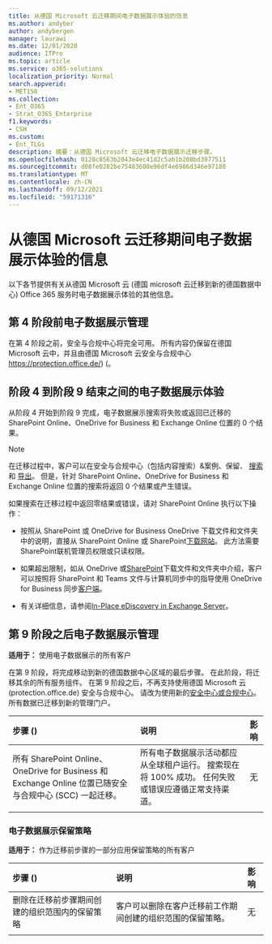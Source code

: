 ```yaml
---
title: 从德国 Microsoft 云迁移期间电子数据展示体验的信息
ms.author: andyber
author: andybergen
manager: laurawi
ms.date: 12/01/2020
audience: ITPro
ms.topic: article
ms.service: o365-solutions
localization_priority: Normal
search.appverid:
- MET150
ms.collection:
- Ent_O365
- Strat_O365_Enterprise
f1.keywords:
- CSH
ms.custom:
- Ent_TLGs
description: 摘要：从德国 Microsoft 云迁移电子数据展示迁移步骤。
ms.openlocfilehash: 0128c8563b2043e4ec41d2c5ab1b208bd3977511
ms.sourcegitcommit: d08fe0282be75483608e96df4e6986d346e97180
ms.translationtype: MT
ms.contentlocale: zh-CN
ms.lasthandoff: 09/12/2021
ms.locfileid: "59171316"
---
```

# <a name="information-about-the-ediscovery-experience-during-the-migration-from-microsoft-cloud-deutschland"></a>从德国 Microsoft 云迁移期间电子数据展示体验的信息
以下各节提供有关从德国 Microsoft 云 (德国 microsoft 云迁移到新的德国数据中心) Office 365 服务时电子数据展示体验的其他信息。

## <a name="ediscovery-administration-until-phase-4"></a>第 4 阶段前电子数据展示管理
在第 4 阶段之前，安全与合规中心将完全可用。 所有内容仍保留在德国 Microsoft 云中，并且由德国 Microsoft 云安全与合规中心 https://protection.office.de/) (。

## <a name="ediscovery-experience-between-phase-4-until-the-the-end-of-phase-9"></a>阶段 4 到阶段 9 结束之间的电子数据展示体验
从阶段 4 开始到阶段 9 完成，电子数据展示搜索将失败或返回已迁移的 SharePoint Online、OneDrive for Business 和 Exchange Online 位置的 0 个结果。

> [!NOTE]
> 在迁移过程中，客户可以在安全与合规中心（包括内容搜索）&案例、保留、 [搜索](/microsoft-365/compliance/manage-legal-investigations)和 [导出](/microsoft-365/compliance/search-for-content)。 但是，针对 SharePoint Online、OneDrive for Business 和 Exchange Online 位置的搜索将返回 0 个结果或产生错误。

如果搜索在迁移过程中返回零结果或错误，请对 SharePoint Online 执行以下操作：

- 按照从 SharePoint 或 OneDrive for Business OneDrive 下载文件和文件夹中的说明，直接从 SharePoint Online 或 SharePoint[下载网站](https://support.office.com/article/download-files-and-folders-from-onedrive-or-sharepoint-5c7397b7-19c7-4893-84fe-d02e8fa5df05)。 此方法需要SharePoint联机管理员权限或只读权限。
- 如果超出限制，如从 OneDrive 或[SharePoint](https://support.office.com/article/download-files-and-folders-from-onedrive-or-sharepoint-5c7397b7-19c7-4893-84fe-d02e8fa5df05)下载文件和文件夹中介绍，客户可以按照将 SharePoint 和 Teams 文件与计算机同步中的指导使用 OneDrive for Business 同步[客户端](https://support.office.com/article/sync-sharepoint-files-with-the-new-onedrive-sync-app-6de9ede8-5b6e-4503-80b2-6190f3354a88)。

- 有关详细信息，请参阅[In-Place eDiscovery in Exchange Server](/Exchange/policy-and-compliance/ediscovery/ediscovery)。


## <a name="ediscovery-administration-after-phase-9"></a>第 9 阶段之后电子数据展示管理

**适用于：** 使用电子数据展示的所有客户

在第 9 阶段，将完成移动到新的德国数据中心区域的最后步骤。 在此阶段，将迁移其余的所有服务组件。
在第 9 阶段之后，不再支持使用德国 Microsoft 云 (protection.office.de) 安全与合规中心。 请改为使用新的[安全中心](https://security.microsoft.com/)[或合规中心](https://compliance.microsoft.com/)。 所有数据已迁移到新的管理门户。

| 步骤 ()  | 说明 | 影响 |
|:-------|:-------|:-------|
|  所有 SharePoint Online、OneDrive for Business 和 Exchange Online 位置已随安全与合规中心 (SCC) 一起迁移。 | 所有电子数据展示活动都应从全球租户运行。 搜索现在将 100% 成功。 任何失败或错误应遵循正常支持渠道。 | 无 |
||||

### <a name="ediscovery-retention-policy"></a>电子数据展示保留策略
**适用于：**  作为迁移前步骤的一部分应用保留策略的所有客户

| 步骤 ()  | 说明 | 影响 |
|:-------|:-------|:-------|
| 删除在迁移前步骤期间创建的组织范围内的保留策略 | 客户可以删除在客户迁移前工作期间创建的组织范围的保留策略。 | 无 |
||||
